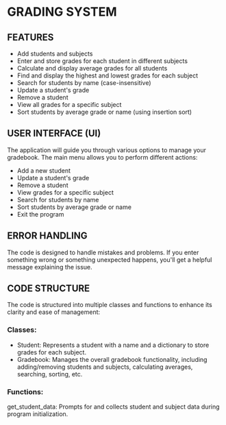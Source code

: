 # GRADING SYSTEM

## FEATURES ##

 - Add students and subjects
 - Enter and store grades for each student in different subjects
 - Calculate and display average grades for all students
 - Find and display the highest and lowest grades for each subject
 - Search for students by name (case-insensitive)
 - Update a student's grade
 - Remove a student
 - View all grades for a specific subject
 - Sort students by average grade or name (using insertion sort)

## USER INTERFACE (UI) ##

The application will guide you through various options to manage your gradebook.
The main menu allows you to perform different actions:
- Add a new student
- Update a student's grade
- Remove a student
- View grades for a specific subject
- Search for students by name
- Sort students by average grade or name
- Exit the program

## ERROR HANDLING ##

The code is designed to handle mistakes and problems. If you enter something wrong or something unexpected happens, you'll get a helpful message explaining the issue.

## CODE STRUCTURE ##

The code is structured into multiple classes and functions to enhance its clarity and ease of management:
### Classes:
 - Student: Represents a student with a name and a dictionary to store grades for each subject.
 - Gradebook: Manages the overall gradebook functionality, including adding/removing students and subjects, calculating averages, searching, sorting, etc.
### Functions:
 get_student_data: Prompts for and collects student and subject data during program initialization.

